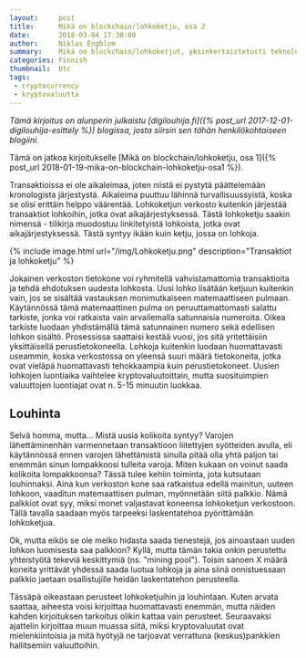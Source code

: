 ```yaml
---
layout:     post
title:      Mikä on blockchain/lohkoketju, osa 2
date:       2018-03-04 17:30:00
author:     Niklas Engblom
summary:    Mikä on blockchain/lohkoketjut, yksinkertaistetusti teknologian perusteet
categories: Finnish
thumbnail:  btc
tags:
 - cryptocurrency
 - kryptovaluutta
---
```


*Tämä kirjoitus on alunperin julkaistu [digilouhija.fi]({% post_url 2017-12-01-digilouhija-esittely %}) blogissa, josta siirsin sen tähän henkilökohtaiseen blogiini.*

Tämä on jatkoa kirjoitukselle [Mikä on blockchain/lohkoketju, osa 1]({% post_url 2018-01-19-mika-on-blockchain-lohkoketju-osa1 %}).

Transaktioissa ei ole aikaleimaa, joten niistä ei pystytä päättelemään kronologista järjestystä. Aikaleima puuttuu lähinnä turvallisuussyistä, koska se olisi erittäin helppo väärentää. Lohkoketjun verkosto kuitenkin järjestää transaktiot lohkoihin, jotka ovat aikajärjestyksessä. Tästä lohkoketju saakin nimensä - tilikirja muodostuu linkitetyistä lohkoista, jotka ovat aikajärjestyksessä. Tästä syntyy ikään kuin ketju, jossa on lohkoja.

{% include image.html url="/img/Lohkoketju.png" description="Transaktiot ja lohkoketju" %}

Jokainen verkoston tietokone voi ryhmitellä vahvistamattomia transaktioita ja tehdä ehdotuksen uudesta lohkosta. Uusi lohko lisätään ketjuun kuitenkin vain, jos se sisältää vastauksen monimutkaiseen matemaattiseen pulmaan. Käytännössä tämä matemaattinen pulma on peruuttamattomasti salattu tarkiste, jonka voi ratkaista vain arvailemalla satunnaisia numeroita. Oikea tarkiste luodaan yhdistämällä tämä satunnainen numero sekä edellisen lohkon sisältö. Prosessissa saattaisi kestää vuosi, jos sitä yritettäisiin yksittäisellä perustietokoneella. Lohkoja kuitenkin luodaan huomattavasti useammin, koska verkostossa on yleensä suuri määrä tietokoneita, jotka ovat vieläpä huomattavasti tehokkaampia kuin perustietokoneet. Uusien lohkojen luontiaika vaihtelee kryptovaluutoittain, mutta suosituimpien valuuttojen luontiajat ovat n. 5-15 minuutin luokkaa.

## Louhinta

Selvä homma, mutta... Mistä uusia kolikoita syntyy? Varojen lähettäminenhän varmennetaan transaktioon liitettyjen syötteiden avulla, eli käytännössä ennen varojen lähettämistä sinulla pitää olla yhtä paljon tai enemmän sinun lompakkoosi tulleita varoja. Miten kukaan on voinut saada kolikoita lompakkoonsa? Tässä tulee kehiin toiminta, jota kutsutaan louhinnaksi. Aina kun verkoston kone saa ratkaistua edellä mainitun, uuteen lohkoon, vaaditun matemaattisen pulman, myönnetään siitä palkkio. Nämä palkkiot ovat syy, miksi monet valjastavat koneensa lohkoketjun verkostoon. Tällä tavalla saadaan myös tarpeeksi laskentatehoa pyörittämään lohkoketjua.

Ok, mutta eikös se ole melko hidasta saada tienestejä, jos ainoastaan uuden lohkon luomisesta saa palkkion? Kyllä, mutta tämän takia onkin perustettu yhteistyötä tekeviä keskittymiä (ns. "mining pool"). Toisin sanoen X määrä koneita yrittävät yhdessä saada luotua lohkoja ja aina siinä onnistuessaan palkkio jaetaan osallistujille heidän laskentatehon perusteella.

Tässäpä oikeastaan perusteet lohkoketjuihin ja louhintaan. Kuten arvata saattaa, aiheesta voisi kirjoittaa huomattavasti enemmän, mutta näiden kahden kirjoituksen tarkoitus olikin kattaa vain perusteet. Seuraavaksi ajattelin kirjoittaa muun muassa siitä, miksi kryptovaluutat ovat mielenkiintoisia ja mitä hyötyjä ne tarjoavat verrattuna (keskus)pankkien hallitsemiin valuuttoihin.
